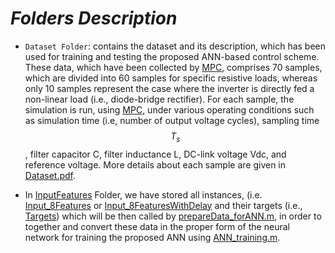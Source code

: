 # *Folders Description*
* `Dataset Folder`: contains the dataset and its description, which has been used for training and testing the proposed ANN-based control scheme. These data, which have been collected by [MPC](https://github.com/IhabMohamed/MPC-3-Phase-Inverters), comprises 70 samples, which are divided into 60 samples for specific resistive loads, whereas only 10 samples represent the case where the inverter is directly fed a non-linear load (i.e., diode-bridge rectifier). For each sample, the simulation is run, using [MPC](https://github.com/IhabMohamed/MPC-3-Phase-Inverters), under various operating conditions such as simulation time (i.e, number of output voltage cycles), sampling time $$T_s$$, filter capacitor C, filter inductance L, DC-link voltage Vdc, and reference voltage. More details about each sample are given in
[Dataset.pdf](Dataset/Dataset.pdf). 

* In [InputFeatures](Dataset/InputFeatures) Folder, we have stored all instances,
(i.e. [Input_8Features](Dataset/InputFeatures/Input_8Features) or [Input_8FeaturesWithDelay](Dataset/InputFeatures/Input_8FeaturesWithDelay) and their targets (i.e., [Targets](Dataset/InputFeatures/Targets)) which will be then called by [prepareData_forANN.m](prepareData_forANN.m), in order to together and convert these data in the proper form of the neural network for training the proposed ANN using [ANN_training.m](ANN_training.m).    

